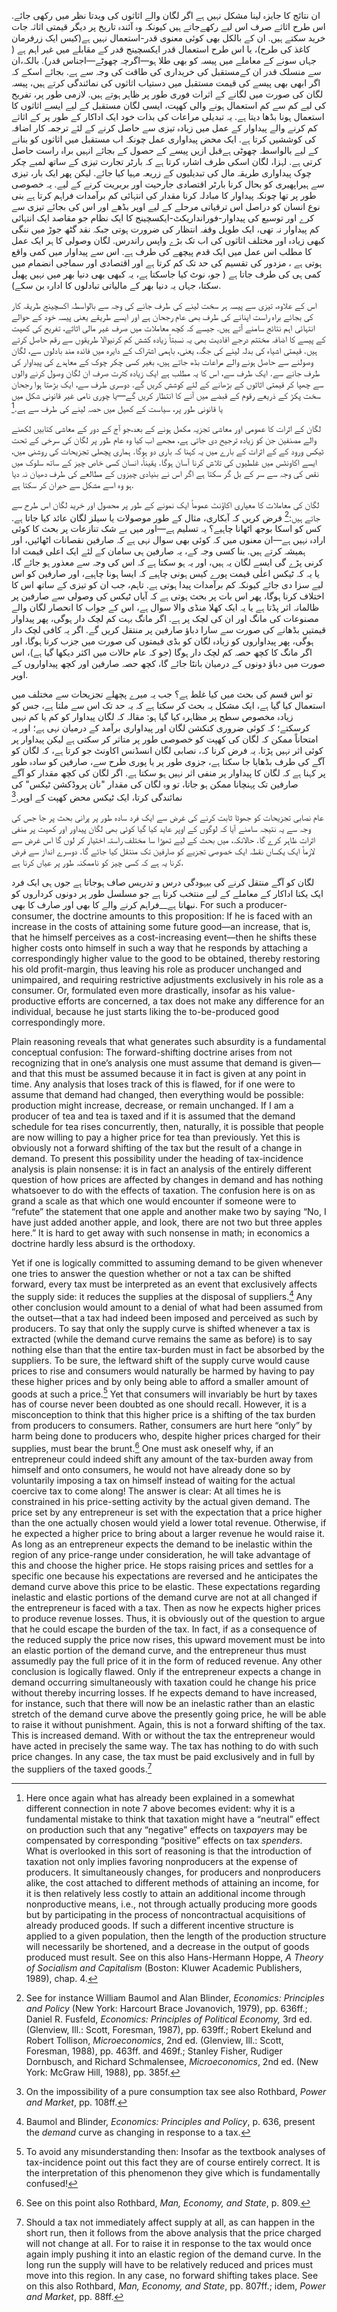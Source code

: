 ان نتائج کا جایزہ لینا مشکل نہیں ہے اگر لگان والے اثاثوں کی ویدتا نظر میں رکھی جائے. اس طرح اثاثے صرف اس لیے رکھےجاتے ہیں کیونکہ وہ آئندہ تاریخ پر دیگر قیمتی اثاثہ جات خرید سکتے ہیں. ان کے بالکل بھی کوئی معنوی قدر-استعمال نہیں ہے(کیس ایک زرفرمان کاغذ کی طرح)، یا اس طرح استعمال قدر ایکسچینج قدر کے مقابلے میں غیر اہم ہے ( جہاں سونے کے معاملے میں پیسہ کو بھی طلا ہو—اگرچہ چھوٹے—اجناس قدر). بالکہ،ان سے منسلک قدر ان کےمستقبل کی خریداری کی طاقت کی وجہ سے ہے. بجائے اسکے کہ اگر ابھی بھی پیسے کی قیمت مستقبل میں دستیاب اثاثوں کی نمائندگی کرتے ہیں، پیسہ لگان کی صورت میں لگانے کے اثرات فوری طور پر ظاہر ہوتے ہیں. لازمی طور پر، تفریح کی لیے کم سے کم استعمال ہونے والی کھپت، ایسی لگان مستقبل کے لیے ایسے اثاثوں کا استعمال ہونا بڈھا دیتا ہے. یہ تبدیلی مراعات کی بذات خود ایک اداکار کے طور پر کے اثاثے کم کرنے والے پیداوار کے عمل میں زیادہ تیزی سے حاصل کرنے کے لئے ترجمہ کار اضافہ کی کوششیں کرتا ہے. ایک محض پیداواری عمل چونکہ اب مستقبل میں اثاثوں کو بنانے کے لیے بالواسطہ چھوٹی ہےقبل ازیں پیسے کے حصول کے بجائے انہیں براہ راست حاصل کرتی ہے. لہزا، لگان اسکی طرف اشارہ کرتا ہے کہ بارٹر تجارت تیزی کے ساتھ لمبے چکر چوک پیداواری طریقہ مال کی تبدیلیوں کے زریعہ مہیا کیا جائے. لیکن پھر ایک بار، تیزی سے ہیراپھیری کو بحال کرنا بارٹر اقتصادی جارحیت اور بربریت کرنے کے لیے. یہ خصوصی طور پر تھا چونکہ پیداوار کا مبادلہ کرنا مقدار کی انتہائی کم برآمدات فراہم کرتا ہے بنی نوع انسان کو دراصل اس ترقیاتی مرحلے کے لیے اوپر بڈھے اور اس کی بجائے تیزی سے کرے اور توسیع کی پیداوار-فورانداریکٹ-ایکسچینج کا ایک نظام جو مقاصد ایک انتہائی کم پیداوار نہ تھی، ایک طویل وقفہ انتظار کی ضرورت ہوتی جبکہ نقد گٹھ جوڑ میں ننگی کبھی زیادہ اور مختلف اثاثوں کی اب تک بڑے واپس راندرس. لگان وصولی کا ہر ایک عمل کا مطلب اس عمل میں ایک قدم پیچھے کی طرف ہے. اس سے پیداوار میں کمی واقع ہوتی ہے ، مزدور کی تقسیم کی حد تک کم کرتا ہے اور اقتصادی اور سماجی انضمام میں کمی ہی کی طرف جاتا ہے ( جو، نوٹ کیا جاسکتا ہے، یہ کبھی بھی دنیا بھر میں نہیں پھیل سکتا، جہاں یہ دنیا بھر کے مالیاتی تبادلوں کا ادارہ بن سکے).

اس کے علاوہ، تیزی سے پیسہ ہر سخت لینے کی طرف جانے کی وجہ سے بالواسطہ اکسچینج طریقہ کار کی بجائے براہ راست اپنانے کی طرف بھی عام رجحان ہے اور ایسے طریقے یعنی پیسہ خود کے حوالے انتہائی اہم نتائج سامنے آتے ہیں. جیسے کہ کچھ معاملات میں صرف غیر مالی اثاثے، تفریح کی کھپت کے پیسے کا اضافہ مختتم درجے افادیت بھی یہ نسبتاً زیادہ کشش کم کرنیوالا طریقوں سے رقم حاصل کرتے ہیں. قیمتی اشیاء کی بدلہ لینے کی جگہ، یعنی، باہمی اشتراک کے دایرہ میں فائدہ مند بادلوں سے، لگان وصولنے سے حاصل ہونے والے مراعات بڈھ جاتے ہیں، بغیر کسی چکر چوک کے معاہدے کی پیداوار کی طرف جانے سے. ایک طرف سے، اس کا یہ مطلب ہے ایک زیادہ کثرت صرف ان لگان وصول کرنے والوں سے چھپا کر قیمتی اثاثوں کے بڑھانے کے لئے کوشش کریں گے. دوسری طرف سے، ایک بڑھتا ہوا رجحان سخت پکڑ کے ذریعے رقوم کے قبضے میں آنے كا انتظار كریں گے—یا چوری نامی غیر قانونی شکل میں یا قانونی طور پر، سیاست کے کھیل میں حصہ لینے کی طرف سے ہے.[^9]

لگان کے اثرات کا عمومی اور معاشی تجزیہ مکمل ہونے کے بعد،جو آج کے دور کے معاشی کتابیں لکھنے والے مصنفین جن کو زیادہ ترجیح دی جاتی ہے، مجھے اب کیا وہ عام طور پر لگان کی سرخی کے تحت ٹیکس ورود کے کے اثرات کے بارے میں یہ کہنا کہ باری دو ہوگا. ہماری پچھلی تجزیحات کی روشنی میں، ایسے اکاونٹس میں غلطیوں کی تلاش کرنا آسان ہوگا. یقیناً، انسان کسی خاص چیز کے ساتھ سلوک میں نقص کی وجہ سے سر کے بل گر سکتا ہے اگر اس نے بنیادی چیزوں کے مطالعے کی طرف دھیان نہ دیا ہو وہ اسے مشکل سے حیران کر سکتا ہے.

لگان کی معاملات کا معیاری اکاؤنٹ عموماً ایک نمونے کے طور پر محصول اور خرید لگان اس طرح سے جاتے ہیں:[^10] فرض کریں کہ آبکاری، مثال کے طور موصولات یا سیلز لگان عائد کیا جاتا ہے. کس کو اسکا بوجھ اٹھانا چاہیے؟ یہ تسلیم ہے—اور میں بے شک تنازعات پر بحث کا کوئی ارادہ نہیں ہے—ان معنوں میں کہ کوئی بھی سوال نہی ہے کہ صارفین نقصانات اٹھائیں، اور ہمیشہ کرتے ہیں. بنا کسی وجہ کے، یہ صارفین ہی سامان کے لئے ایک اعلی قیمت ادا کرنی پڑے گی ایسے لگان یہ ہیں، اور یہ ہو سکتا ہے کہ اس کی وجہ سے معذور ہو جائے گا، یا یہ کہ ٹیکس اعلٰی قیمت پورے کیس ہونی چاہیے کہ ایسا ہونا چاہیے، اور صارفین کو اس لیے سزا دی جائے کیونکہ کم برآمدات پیدا ہوتی ہے. تاہم، جب ان کو تیزی کے ساتھ اس کا اختلاف کرنا ہوگا، پھر اس بات پر بحث ہوتی ہے کہ آیاں ٹیکس کی وصولی سے صارفین پر ظالمانہ اثر پڈتا ہے یا یہ ایک کھلا منڈی والا سوال ہے، اس کے جواب کا انحصار لگان والے مصنوعات کی مانگ اور ان کی لچک پر ہے. اگر مانگ بہت کم لچک دار ہوگی، پھر پیداوار قیمتیں بڈھانے کی صورت سے سارا دباؤ صارفین پر منتقل کریں گے. اگر یہ کافی لچک دار ہوگی، پھر پیداواروں کو زیادہ لگان کو بڈی قیمتوں کی صورت میں جزب کرنا ہوگا، اور اگر مانگ کا کچھ حصہ کم لچک دار ہوگا (جو کہ عام حالات میں اکثر دیکھا گیا ہے)، اس صورت میں دباؤ دونوں کے درمیان بانٹا جائے گا، کچھ حصہ صارفین اور کچھ پیداواروں کے اوپر.

تو اس قسم کی بحث میں کیا غلط ہے؟ جب یہ میرے پچھلے تجزیحات سے مختلف میں استعمال کیا گیا ہے، ایک مشکل یہ بحث کر سکتا ہے کہ یہ حد تک اس سے ملتا ہے، جس کو زیادہ مخصوص سطح پر مظاہرہ کیا گیا ہو: مقالہ کہ لگان پیداوار کو کم یا کم نہیں کرسکتے؛ کہ کوئی ضروری کنکشن لگان اور پیداواری برآمد کے درمیان نہی ہے؛ اور یہ امتحاناً ممکن کہ لگان کی کھپت کو خصوصی طور پر متاثر کر سکتی ہے لیکن پیداوار پر کوئی اثر نہیں پڑتا. یہ فرض کرنا کہ، نصابی لگان انسڈنس اکاونٹ جو کرتا ہے، کہ لگان کو آگے کی طرف بڈھایا جا سکتا ہے، جزوی طور پر یا پوری طرح سے، صارفین کو سادہ طور پر کہنا ہے کہ لگان کا پیداوار پر منفی اثر نہیں ہو سکتا ہے. اگر لگان کی کچھ مقدار کو آگے صارفین تک پہنچانا ممکن ہو جاتا، تو وہ لگان کی مقدار "نان پروڈکشن ٹیکس" کی نمائندگی کرتا، ایک ٹیکس محض کھپت کے اوپر.[^11]

عام نصابی تجزیحات کو جھوٹا ثابت کرنے کی غرض سے ایک فرد سادہ طور پر پرانی بحث پر جا جس کی وجہ سے یہ نتیجہ سامنے آیا کہ لوگوں کے اوپر عاید کیا گیا کوئی بھی لگان پیداور اور کھپت پر منفی اثرات ظاہر کرے گا. حالانکہ، میں بحث کے لیے تھوڑا سا مختلف راستہ اختیار کر لوں گا اس غرض سے لازماً ایک یکساں نقطہ ایک خصوصی تجزیے کو صارفین تک منتقل کیا جائے گا. دوسرے انداز سے فرض کرنا یہ ہے کہ کسی چیز کو ناممکنہ طور پر عیاں کرنا ہے.

لگان کو آگے منتقل کرنے کی بیہودگی درس و تدریس صاف ہوجاتا ہے جوں ہی ایک فرد ایک یکتا اداکار کے معاملے کے لیے منتخب کرتا ہے جو مسلسل طور پر دونوں کرداروں کو نبھاتا ہے__فراہم کرنے والے کا بھی اور صارف کا بھی. For such a producer-consumer, the doctrine amounts to this proposition: If he is faced with an increase in the costs of attaining some future good—an increase, that is, that he himself perceives as a cost-increasing event—then he shifts these higher costs onto himself in such a way that he responds by attaching a correspondingly higher value to the good to be obtained, thereby restoring his old profit-margin, thus leaving his role as producer unchanged and unimpaired, and requiring restrictive adjustments exclusively in his role as a consumer. Or, formulated even more drastically, insofar as his value-productive efforts are concerned, a tax does not make any difference for an individual, because he just starts liking the to-be-produced good correspondingly more.

Plain reasoning reveals that what generates such absurdity is a fundamental conceptual confusion: The forward-shifting doctrine arises from not recognizing that in one’s analysis one must assume that demand is given—and that this must be assumed because it in fact is given at any point in time. Any analysis that loses track of this is flawed, for if one were to assume that demand had changed, then everything would be possible: production might increase, decrease, or remain unchanged. If I am a producer of tea and tea is taxed and if it is assumed that the demand schedule for tea rises concurrently, then, naturally, it is possible that people are now willing to pay a higher price for tea than previously. Yet this is obviously not a forward shifting of the tax but the result of a change in demand. To present this possibility under the heading of tax-incidence analysis is plain nonsense: it is in fact an analysis of the entirely different question of how prices are affected by changes in demand and has nothing whatsoever to do with the effects of taxation. The confusion here is on as grand a scale as that which one would encounter if someone were to “refute” the statement that one apple and another make two by saying “No, I have just added another apple, and look, there are not two but three apples here.” It is hard to get away with such nonsense in math; in economics a doctrine hardly less absurd is the orthodoxy.

Yet if one is logically committed to assuming demand to be given whenever one tries to answer the question whether or not a tax can be shifted forward, every tax must be interpreted as an event that exclusively affects the supply side: it reduces the supplies at the disposal of suppliers.[^12] Any other conclusion would amount to a denial of what had been assumed from the outset—that a tax had indeed been imposed and perceived as such by producers. To say that only the supply curve is shifted whenever a tax is extracted (while the demand curve remains the same as before) is to say nothing else than that the entire tax-burden must in fact be absorbed by the suppliers. To be sure, the leftward shift of the supply curve would cause prices to rise and consumers would naturally be harmed by having to pay these higher prices and by only being able to afford a smaller amount of goods at such a price.[^13] Yet that consumers will invariably be hurt by taxes has of course never been doubted as one should recall. However, it is a misconception to think that this higher price is a shifting of the tax burden from producers to consumers. Rather, consumers are hurt here “only” by harm being done to producers who, despite higher prices charged for their supplies, must bear the brunt.[^14] One must ask oneself why, if an entrepreneur could indeed shift any amount of the tax-burden away from himself and onto consumers, he would not have already done so by voluntarily imposing a tax on himself instead of waiting for the actual coercive tax to come along! The answer is clear: At all times he is constrained in his price-setting activity by the actual given demand. The price set by any entrepreneur is set with the expectation that a price higher than the one actually chosen would yield a lower total revenue. Otherwise, if he expected a higher price to bring about a larger revenue he would raise it. As long as an entrepreneur expects the demand to be inelastic within the region of any price-range under consideration, he will take advantage of this and choose the higher price. He stops raising prices and settles for a specific one because his expectations are reversed and he anticipates the demand curve above this price to be elastic. These expectations regarding inelastic and elastic portions of the demand curve are not at all changed if the entrepreneur is faced with a tax. Then as now he expects higher prices to produce revenue losses. Thus, it is obviously out of the question to argue that he could escape the burden of the tax. In fact, if as a consequence of the reduced supply the price now rises, this upward movement must be into an elastic portion of the demand curve, and the entrepreneur thus must assumedly pay the full price of it in the form of reduced revenue. Any other conclusion is logically flawed. Only if the entrepreneur expects a change in demand occurring simultaneously with taxation could he change his price without thereby incurring losses. If he expects demand to have increased, for instance, such that there will now be an inelastic rather than an elastic stretch of the demand curve above the presently going price, he will be able to raise it without punishment. Again, this is not a forward shifting of the tax. This is increased demand. With or without the tax the entrepreneur would have acted in precisely the same way. The tax has nothing to do with such price changes. In any case, the tax must be paid exclusively and in full by the suppliers of the taxed goods.[^15]

[^9]: Here once again what has already been explained in a somewhat different connection in note 7 above becomes evident: why it is a fundamental mistake to think that taxation might have a “neutral” effect on production such that any “negative” effects on tax*payers* may be compensated by corresponding “positive” effects on tax *spenders*. What is overlooked in this sort of reasoning is that the introduction of taxation not only implies favoring nonproducers at the expense of producers. It simultaneously changes, for producers and nonproducers alike, the cost attached to different methods of attaining an income, for it is then relatively less costly to attain an additional income through nonproductive means, i.e., not through actually producing more goods but by participating in the process of noncontractual acquisitions of already produced goods. If such a different incentive structure is applied to a given population, then the length of the production structure will necessarily be shortened, and a decrease in the output of goods produced must result. See on this also Hans-Hermann Hoppe, *A Theory of Socialism and Capitalism* (Boston: Kluwer Academic Publishers, 1989), chap. 4.

[^10]: See for instance William Baumol and Alan Blinder, *Economics: Principles and Policy* (New York: Harcourt Brace Jovanovich, 1979), pp. 636ff.; Daniel R. Fusfeld, *Economics: Principles of Political Economy,* 3rd ed. (Glenview, Ill.: Scott, Foresman, 1987), pp. 639ff.; Robert Ekelund and Robert Tollison, *Microeconomics*, 2nd ed. (Glenview, Ill.: Scott, Foresman, 1988), pp. 463ff. and 469f.; Stanley Fisher, Rudiger Dornbusch, and Richard Schmalensee, *Microeconomics*, 2nd ed. (New York: McGraw Hill, 1988), pp. 385f.

[^11]: On the impossibility of a pure consumption tax see also Rothbard, *Power and Market*, pp. 108ff.

[^12]: Baumol and Blinder, *Economics: Principles and Policy*, p. 636, present the *demand* curve as changing in response to a tax.

[^13]: To avoid any misunderstanding then: Insofar as the textbook analyses of tax-incidence point out this fact they are of course entirely correct. It is the interpretation of this phenomenon they give which is fundamentally confused!

[^14]: See on this point also Rothbard, *Man, Economy, and State*, p. 809.

[^15]: Should a tax not immediately affect supply at all, as can happen in the short run, then it follows from the above analysis that the price charged will not change at all. For to raise it in response to the tax would once again imply pushing it into an elastic region of the demand curve. In the long run the supply will have to be relatively reduced and prices must move into this region. In any case, no forward shifting takes place. See on this also Rothbard, *Man, Economy, and State*, pp. 807ff.; idem, *Power and Market*, pp. 88ff.